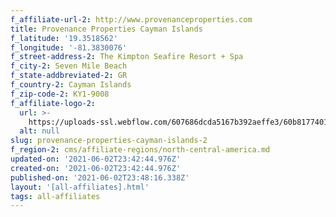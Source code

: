```yaml
---
f_affiliate-url-2: http://www.provenanceproperties.com
title: Provenance Properties Cayman Islands
f_latitude: '19.3518562'
f_longitude: '-81.3830076'
f_street-address-2: The Kimpton Seafire Resort + Spa­
f_city-2: Seven Mile Beach­
f_state-addbreviated-2: GR­
f_country-2: Cayman Islands
f_zip-code-2: KY1-9008
f_affiliate-logo-2:
  url: >-
    https://uploads-ssl.webflow.com/607686dcda5167b392aeffe3/60b81774013d68a756b1e1cf_6077d8557a4adf471f5f6c31_603310d819fa8content_ppci_COLOUR_rgb-1.jpeg
  alt: null
slug: provenance-properties-cayman-islands-2
f_region-2: cms/affiliate-regions/north-central-america.md
updated-on: '2021-06-02T23:42:44.976Z'
created-on: '2021-06-02T23:42:44.976Z'
published-on: '2021-06-02T23:48:16.338Z'
layout: '[all-affiliates].html'
tags: all-affiliates
---
```



